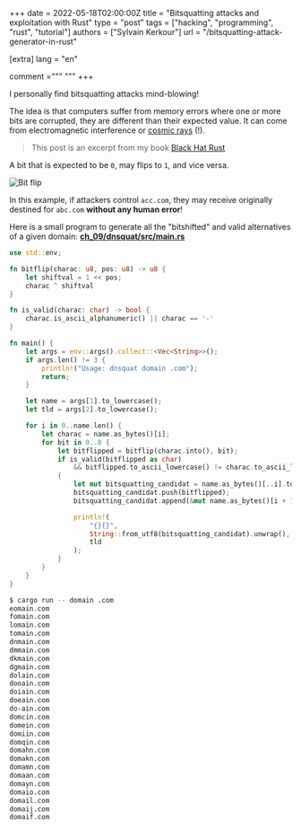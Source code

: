 +++
date = 2022-05-18T02:00:00Z
title = "Bitsquatting attacks and exploitation with Rust"
type = "post"
tags = ["hacking", "programming", "rust", "tutorial"]
authors = ["Sylvain Kerkour"]
url = "/bitsquatting-attack-generator-in-rust"

[extra]
lang = "en"

comment ="""
"""
+++


I personally find bitsquatting attacks mind-blowing!

The idea is that computers suffer from memory errors where one or more bits are corrupted, they are different than their expected value. It can come from electromagnetic interference or [cosmic rays](https://www.johndcook.com/blog/2019/05/20/cosmic-rays-flipping-bits/) (!).

> This post is an excerpt from my book [Black Hat Rust](https://kerkour.com/black-hat-rust)


A bit that is expected to be `0`, may flips to `1`, and vice versa.


![Bit flip](https://kerkour.com/2022/bitsquatting-generator-in-rust/ch09_bitflip.svg)



In this example, if attackers control `acc.com`, they may receive originally destined for `abc.com` **without any human error**!


Here is a small program to generate all the "bitshifted" and valid alternatives of a given domain:
**[ch_09/dnsquat/src/main.rs](https://github.com/skerkour/black-hat-rust/blob/main/ch_09/dnsquat/src/main.rs)**
```rust
use std::env;

fn bitflip(charac: u8, pos: u8) -> u8 {
    let shiftval = 1 << pos;
    charac ^ shiftval
}

fn is_valid(charac: char) -> bool {
    charac.is_ascii_alphanumeric() || charac == '-'
}

fn main() {
    let args = env::args().collect::<Vec<String>>();
    if args.len() != 3 {
        println!("Usage: dnsquat domain .com");
        return;
    }

    let name = args[1].to_lowercase();
    let tld = args[2].to_lowercase();

    for i in 0..name.len() {
        let charac = name.as_bytes()[i];
        for bit in 0..8 {
            let bitflipped = bitflip(charac.into(), bit);
            if is_valid(bitflipped as char)
                && bitflipped.to_ascii_lowercase() != charac.to_ascii_lowercase()
            {
                let mut bitsquatting_candidat = name.as_bytes()[..i].to_vec();
                bitsquatting_candidat.push(bitflipped);
                bitsquatting_candidat.append(&mut name.as_bytes()[i + 1..].to_vec());

                println!(
                    "{}{}",
                    String::from_utf8(bitsquatting_candidat).unwrap(),
                    tld
                );
            }
        }
    }
}
```

```bash
$ cargo run -- domain .com
eomain.com
fomain.com
lomain.com
tomain.com
dnmain.com
dmmain.com
dkmain.com
dgmain.com
dolain.com
dooain.com
doiain.com
doeain.com
do-ain.com
domcin.com
domein.com
domiin.com
domqin.com
domahn.com
domakn.com
domamn.com
domaan.com
domayn.com
domaio.com
domail.com
domaij.com
domaif.com
```
